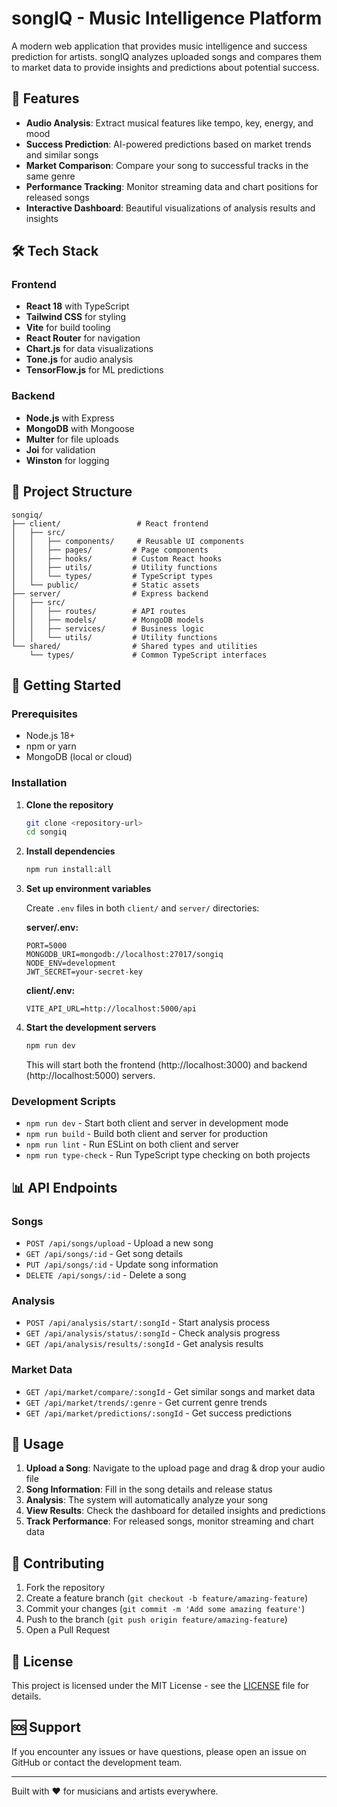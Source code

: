 # songIQ - Music Intelligence Platform

A modern web application that provides music intelligence and success prediction for artists. songIQ analyzes uploaded songs and compares them to market data to provide insights and predictions about potential success.

## 🎵 Features

- **Audio Analysis**: Extract musical features like tempo, key, energy, and mood
- **Success Prediction**: AI-powered predictions based on market trends and similar songs
- **Market Comparison**: Compare your song to successful tracks in the same genre
- **Performance Tracking**: Monitor streaming data and chart positions for released songs
- **Interactive Dashboard**: Beautiful visualizations of analysis results and insights

## 🛠 Tech Stack

### Frontend
- **React 18** with TypeScript
- **Tailwind CSS** for styling
- **Vite** for build tooling
- **React Router** for navigation
- **Chart.js** for data visualizations
- **Tone.js** for audio analysis
- **TensorFlow.js** for ML predictions

### Backend
- **Node.js** with Express
- **MongoDB** with Mongoose
- **Multer** for file uploads
- **Joi** for validation
- **Winston** for logging

## 📁 Project Structure

```
songiq/
├── client/                 # React frontend
│   ├── src/
│   │   ├── components/     # Reusable UI components
│   │   ├── pages/         # Page components
│   │   ├── hooks/         # Custom React hooks
│   │   ├── utils/         # Utility functions
│   │   └── types/         # TypeScript types
│   └── public/            # Static assets
├── server/                # Express backend
│   ├── src/
│   │   ├── routes/        # API routes
│   │   ├── models/        # MongoDB models
│   │   ├── services/      # Business logic
│   │   └── utils/         # Utility functions
└── shared/                # Shared types and utilities
    └── types/             # Common TypeScript interfaces
```

## 🚀 Getting Started

### Prerequisites

- Node.js 18+ 
- npm or yarn
- MongoDB (local or cloud)

### Installation

1. **Clone the repository**
   ```bash
   git clone <repository-url>
   cd songiq
   ```

2. **Install dependencies**
   ```bash
   npm run install:all
   ```

3. **Set up environment variables**
   
   Create `.env` files in both `client/` and `server/` directories:
   
   **server/.env:**
   ```env
   PORT=5000
   MONGODB_URI=mongodb://localhost:27017/songiq
   NODE_ENV=development
   JWT_SECRET=your-secret-key
   ```
   
   **client/.env:**
   ```env
   VITE_API_URL=http://localhost:5000/api
   ```

4. **Start the development servers**
   ```bash
   npm run dev
   ```

   This will start both the frontend (http://localhost:3000) and backend (http://localhost:5000) servers.

### Development Scripts

- `npm run dev` - Start both client and server in development mode
- `npm run build` - Build both client and server for production
- `npm run lint` - Run ESLint on both client and server
- `npm run type-check` - Run TypeScript type checking on both projects

## 📊 API Endpoints

### Songs
- `POST /api/songs/upload` - Upload a new song
- `GET /api/songs/:id` - Get song details
- `PUT /api/songs/:id` - Update song information
- `DELETE /api/songs/:id` - Delete a song

### Analysis
- `POST /api/analysis/start/:songId` - Start analysis process
- `GET /api/analysis/status/:songId` - Check analysis progress
- `GET /api/analysis/results/:songId` - Get analysis results

### Market Data
- `GET /api/market/compare/:songId` - Get similar songs and market data
- `GET /api/market/trends/:genre` - Get current genre trends
- `GET /api/market/predictions/:songId` - Get success predictions

## 🎯 Usage

1. **Upload a Song**: Navigate to the upload page and drag & drop your audio file
2. **Song Information**: Fill in the song details and release status
3. **Analysis**: The system will automatically analyze your song
4. **View Results**: Check the dashboard for detailed insights and predictions
5. **Track Performance**: For released songs, monitor streaming and chart data

## 🤝 Contributing

1. Fork the repository
2. Create a feature branch (`git checkout -b feature/amazing-feature`)
3. Commit your changes (`git commit -m 'Add some amazing feature'`)
4. Push to the branch (`git push origin feature/amazing-feature`)
5. Open a Pull Request

## 📝 License

This project is licensed under the MIT License - see the [LICENSE](LICENSE) file for details.

## 🆘 Support

If you encounter any issues or have questions, please open an issue on GitHub or contact the development team.

---

Built with ❤️ for musicians and artists everywhere. 